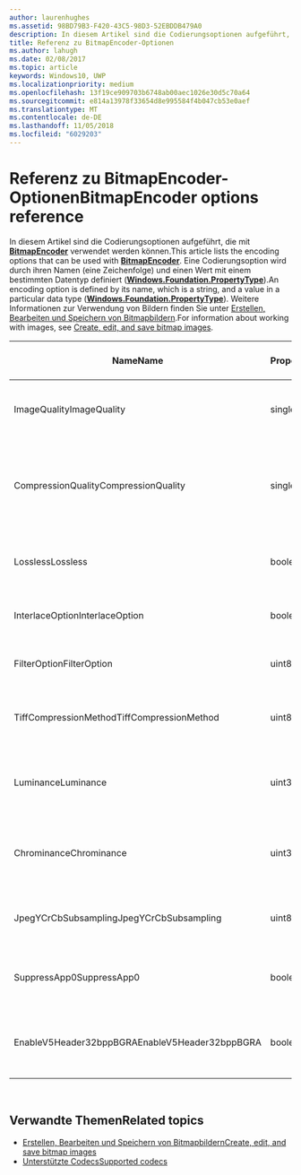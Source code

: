 ```yaml
---
author: laurenhughes
ms.assetid: 98BD79B3-F420-43C5-98D3-52EBDDB479A0
description: In diesem Artikel sind die Codierungsoptionen aufgeführt, die mit BitmapEncoder verwendet werden können.
title: Referenz zu BitmapEncoder-Optionen
ms.author: lahugh
ms.date: 02/08/2017
ms.topic: article
keywords: Windows10, UWP
ms.localizationpriority: medium
ms.openlocfilehash: 13f19ce909703b6748ab00aec1026e30d5c70a64
ms.sourcegitcommit: e814a13978f33654d8e995584f4b047cb53e0aef
ms.translationtype: MT
ms.contentlocale: de-DE
ms.lasthandoff: 11/05/2018
ms.locfileid: "6029203"
---
```

# <a name="bitmapencoder-options-reference"></a><span data-ttu-id="f868c-104">Referenz zu BitmapEncoder-Optionen</span><span class="sxs-lookup"><span data-stu-id="f868c-104">BitmapEncoder options reference</span></span>


<span data-ttu-id="f868c-105">In diesem Artikel sind die Codierungsoptionen aufgeführt, die mit [**BitmapEncoder**](https://msdn.microsoft.com/library/windows/apps/br226206) verwendet werden können.</span><span class="sxs-lookup"><span data-stu-id="f868c-105">This article lists the encoding options that can be used with [**BitmapEncoder**](https://msdn.microsoft.com/library/windows/apps/br226206).</span></span> <span data-ttu-id="f868c-106">Eine Codierungsoption wird durch ihren Namen (eine Zeichenfolge) und einen Wert mit einem bestimmten Datentyp definiert ([**Windows.Foundation.PropertyType**](https://msdn.microsoft.com/library/windows/apps/br225871)).</span><span class="sxs-lookup"><span data-stu-id="f868c-106">An encoding option is defined by its name, which is a string, and a value in a particular data type ([**Windows.Foundation.PropertyType**](https://msdn.microsoft.com/library/windows/apps/br225871)).</span></span> <span data-ttu-id="f868c-107">Weitere Informationen zur Verwendung von Bildern finden Sie unter [Erstellen, Bearbeiten und Speichern von Bitmapbildern](imaging.md).</span><span class="sxs-lookup"><span data-stu-id="f868c-107">For information about working with images, see [Create, edit, and save bitmap images](imaging.md).</span></span>

| <span data-ttu-id="f868c-108">Name</span><span class="sxs-lookup"><span data-stu-id="f868c-108">Name</span></span>                    | <span data-ttu-id="f868c-109">PropertyType</span><span class="sxs-lookup"><span data-stu-id="f868c-109">PropertyType</span></span> | <span data-ttu-id="f868c-110">Verwendungshinweise</span><span class="sxs-lookup"><span data-stu-id="f868c-110">Usage notes</span></span>                                                                                        | <span data-ttu-id="f868c-111">Gültige Formate</span><span class="sxs-lookup"><span data-stu-id="f868c-111">Valid formats</span></span> |
|-------------------------|--------------|----------------------------------------------------------------------------------------------------|---------------|
| <span data-ttu-id="f868c-112">ImageQuality</span><span class="sxs-lookup"><span data-stu-id="f868c-112">ImageQuality</span></span>            | <span data-ttu-id="f868c-113">single</span><span class="sxs-lookup"><span data-stu-id="f868c-113">single</span></span>       | <span data-ttu-id="f868c-114">Gültige Werte von 0 bis 1,0</span><span class="sxs-lookup"><span data-stu-id="f868c-114">Valid values from 0 to 1.0.</span></span> <span data-ttu-id="f868c-115">Höhere Werte bedeuten höhere Qualität</span><span class="sxs-lookup"><span data-stu-id="f868c-115">Higher values indicate higher quality</span></span>                                 | <span data-ttu-id="f868c-116">JPEG, JPEG-XR</span><span class="sxs-lookup"><span data-stu-id="f868c-116">JPEG, JPEG-XR</span></span> |
| <span data-ttu-id="f868c-117">CompressionQuality</span><span class="sxs-lookup"><span data-stu-id="f868c-117">CompressionQuality</span></span>      | <span data-ttu-id="f868c-118">single</span><span class="sxs-lookup"><span data-stu-id="f868c-118">single</span></span>       | <span data-ttu-id="f868c-119">Gültige Werte von 0 bis 1,0</span><span class="sxs-lookup"><span data-stu-id="f868c-119">Valid values from 0 to 1.0.</span></span> <span data-ttu-id="f868c-120">Höhere Werte bedeuten ein effizienteres und langsameres Komprimierungsverfahren</span><span class="sxs-lookup"><span data-stu-id="f868c-120">Higher values indicate a more efficient and slower compression scheme</span></span> | <span data-ttu-id="f868c-121">TIFF</span><span class="sxs-lookup"><span data-stu-id="f868c-121">TIFF</span></span>          |
| <span data-ttu-id="f868c-122">Lossless</span><span class="sxs-lookup"><span data-stu-id="f868c-122">Lossless</span></span>                | <span data-ttu-id="f868c-123">boolean</span><span class="sxs-lookup"><span data-stu-id="f868c-123">boolean</span></span>      | <span data-ttu-id="f868c-124">Wenn dieser Wert auf „true“ festgelegt ist, wird die Option „ImageQuality“ ignoriert.</span><span class="sxs-lookup"><span data-stu-id="f868c-124">If this is set to true, the ImageQuality option is ignored</span></span>                                        | <span data-ttu-id="f868c-125">JPEG-XR</span><span class="sxs-lookup"><span data-stu-id="f868c-125">JPEG-XR</span></span>       |
| <span data-ttu-id="f868c-126">InterlaceOption</span><span class="sxs-lookup"><span data-stu-id="f868c-126">InterlaceOption</span></span>         | <span data-ttu-id="f868c-127">boolean</span><span class="sxs-lookup"><span data-stu-id="f868c-127">boolean</span></span>      | <span data-ttu-id="f868c-128">Gibt an, ob der Interlacemodus für das Bild verwendet wird</span><span class="sxs-lookup"><span data-stu-id="f868c-128">Whether to interlace the image</span></span>                                                                    | <span data-ttu-id="f868c-129">PNG</span><span class="sxs-lookup"><span data-stu-id="f868c-129">PNG</span></span>           |
| <span data-ttu-id="f868c-130">FilterOption</span><span class="sxs-lookup"><span data-stu-id="f868c-130">FilterOption</span></span>            | <span data-ttu-id="f868c-131">uint8</span><span class="sxs-lookup"><span data-stu-id="f868c-131">uint8</span></span>        | <span data-ttu-id="f868c-132">Verwenden Sie die [**PngFilterMode**](https://msdn.microsoft.com/library/windows/apps/br226389)-Enumeration.</span><span class="sxs-lookup"><span data-stu-id="f868c-132">Use the [**PngFilterMode**](https://msdn.microsoft.com/library/windows/apps/br226389) enumeration</span></span>                                | <span data-ttu-id="f868c-133">PNG</span><span class="sxs-lookup"><span data-stu-id="f868c-133">PNG</span></span>           |
| <span data-ttu-id="f868c-134">TiffCompressionMethod</span><span class="sxs-lookup"><span data-stu-id="f868c-134">TiffCompressionMethod</span></span>   | <span data-ttu-id="f868c-135">uint8</span><span class="sxs-lookup"><span data-stu-id="f868c-135">uint8</span></span>        | <span data-ttu-id="f868c-136">Verwenden Sie die [**TiffCompressionMode**](https://msdn.microsoft.com/library/windows/apps/br226399)-Enumeration.</span><span class="sxs-lookup"><span data-stu-id="f868c-136">Use the [**TiffCompressionMode**](https://msdn.microsoft.com/library/windows/apps/br226399) enumeration</span></span>                    | <span data-ttu-id="f868c-137">TIFF</span><span class="sxs-lookup"><span data-stu-id="f868c-137">TIFF</span></span>          |
| <span data-ttu-id="f868c-138">Luminance</span><span class="sxs-lookup"><span data-stu-id="f868c-138">Luminance</span></span>               | <span data-ttu-id="f868c-139">uint32Array</span><span class="sxs-lookup"><span data-stu-id="f868c-139">uint32Array</span></span>  | <span data-ttu-id="f868c-140">Ein Array mit 64Elementen, das die Quantifizierungskonstanten für die Leuchtdichte enthält</span><span class="sxs-lookup"><span data-stu-id="f868c-140">An array of 64 elements containing luminance quantization constants</span></span>                               | <span data-ttu-id="f868c-141">JPEG</span><span class="sxs-lookup"><span data-stu-id="f868c-141">JPEG</span></span>          |
| <span data-ttu-id="f868c-142">Chrominance</span><span class="sxs-lookup"><span data-stu-id="f868c-142">Chrominance</span></span>             | <span data-ttu-id="f868c-143">uint32Array</span><span class="sxs-lookup"><span data-stu-id="f868c-143">uint32Array</span></span>  | <span data-ttu-id="f868c-144">Ein Array mit 64Elementen, das die Quantifizierungskonstanten für die Chrominanz enthält</span><span class="sxs-lookup"><span data-stu-id="f868c-144">An array of 64 elements containing chrominance quantization constants</span></span>                             | <span data-ttu-id="f868c-145">JPEG</span><span class="sxs-lookup"><span data-stu-id="f868c-145">JPEG</span></span>          |
| <span data-ttu-id="f868c-146">JpegYCrCbSubsampling</span><span class="sxs-lookup"><span data-stu-id="f868c-146">JpegYCrCbSubsampling</span></span>    | <span data-ttu-id="f868c-147">uint8</span><span class="sxs-lookup"><span data-stu-id="f868c-147">uint8</span></span>        | <span data-ttu-id="f868c-148">Verwenden Sie die [**JpegSubsamplingMode**](https://msdn.microsoft.com/library/windows/apps/br226386)-Enumeration</span><span class="sxs-lookup"><span data-stu-id="f868c-148">Use the [**JpegSubsamplingMode**](https://msdn.microsoft.com/library/windows/apps/br226386) enumeration</span></span>                    | <span data-ttu-id="f868c-149">JPEG</span><span class="sxs-lookup"><span data-stu-id="f868c-149">JPEG</span></span>          |
| <span data-ttu-id="f868c-150">SuppressApp0</span><span class="sxs-lookup"><span data-stu-id="f868c-150">SuppressApp0</span></span>            | <span data-ttu-id="f868c-151">boolean</span><span class="sxs-lookup"><span data-stu-id="f868c-151">boolean</span></span>      | <span data-ttu-id="f868c-152">Gibt an, ob die Erstellung eines App0-Metadatenblocks unterdrückt wird</span><span class="sxs-lookup"><span data-stu-id="f868c-152">Whether to suppress the creation of an App0 metadata block</span></span>                                        | <span data-ttu-id="f868c-153">JPEG</span><span class="sxs-lookup"><span data-stu-id="f868c-153">JPEG</span></span>          |
| <span data-ttu-id="f868c-154">EnableV5Header32bppBGRA</span><span class="sxs-lookup"><span data-stu-id="f868c-154">EnableV5Header32bppBGRA</span></span> | <span data-ttu-id="f868c-155">boolean</span><span class="sxs-lookup"><span data-stu-id="f868c-155">boolean</span></span>      | <span data-ttu-id="f868c-156">Gibt an, ob die Codierung als Version5 des BMP-Formats erfolgen soll, die Alphawerte unterstützt.</span><span class="sxs-lookup"><span data-stu-id="f868c-156">Whether to encode to a version 5 BMP which supports alpha</span></span>                                         | <span data-ttu-id="f868c-157">BMP</span><span class="sxs-lookup"><span data-stu-id="f868c-157">BMP</span></span>           |

 

## <a name="related-topics"></a><span data-ttu-id="f868c-158">Verwandte Themen</span><span class="sxs-lookup"><span data-stu-id="f868c-158">Related topics</span></span>

* [<span data-ttu-id="f868c-159">Erstellen, Bearbeiten und Speichern von Bitmapbildern</span><span class="sxs-lookup"><span data-stu-id="f868c-159">Create, edit, and save bitmap images</span></span>](imaging.md)
* [<span data-ttu-id="f868c-160">Unterstützte Codecs</span><span class="sxs-lookup"><span data-stu-id="f868c-160">Supported codecs</span></span>](supported-codecs.md)

 




